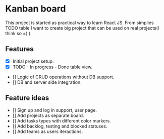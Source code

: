 # Kanban board
This project is started as practical way to learn React JS. From simplies TODO table I want to create big project that can be used on real projects(I think so =) ).

## Features
- [x] Initial project setup.
- [x] TODO - In progress - Done table view.
- [] Logic of CRUD operations without DB support.
- [] DB and server side integration.

## Feature ideas
- [] Sign up and log in support, user page.
- [] Add projects as separate board.
- [] Add tasks types with different color markers.
- [] Add backlog, testing and blocked statuses.
- [] Add teams as users iteractions.
